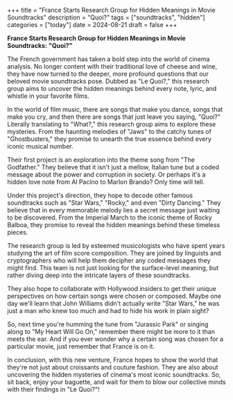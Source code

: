 +++
title = "France Starts Research Group for Hidden Meanings in Movie Soundtracks"
description = "Quoi?"
tags = ["soundtracks", "hidden"]
categories = ["today"]
date = 2024-08-21
draft = false
+++

**France Starts Research Group for Hidden Meanings in Movie Soundtracks: "Quoi?"**

The French government has taken a bold step into the world of cinema analysis. No longer content with their traditional love of cheese and wine, they have now turned to the deeper, more profound questions that our beloved movie soundtracks pose. Dubbed as "Le Quoi?," this research group aims to uncover the hidden meanings behind every note, lyric, and whistle in your favorite films.

In the world of film music, there are songs that make you dance, songs that make you cry, and then there are songs that just leave you saying, "Quoi?" Literally translating to "What?," this research group aims to explore these mysteries. From the haunting melodies of "Jaws" to the catchy tunes of "Ghostbusters," they promise to unearth the true essence behind every iconic musical number.

Their first project is an exploration into the theme song from "The Godfather." They believe that it isn't just a mellow, Italian tune but a coded message about the power and corruption in society. Or perhaps it's a hidden love note from Al Pacino to Marlon Brando? Only time will tell.

Under this project's direction, they hope to decode other famous soundtracks such as "Star Wars," "Rocky," and even "Dirty Dancing." They believe that in every memorable melody lies a secret message just waiting to be discovered. From the Imperial March to the iconic theme of Rocky Balboa, they promise to reveal the hidden meanings behind these timeless pieces.

The research group is led by esteemed musicologists who have spent years studying the art of film score composition. They are joined by linguists and cryptographers who will help them decipher any coded messages they might find. This team is not just looking for the surface-level meaning, but rather diving deep into the intricate layers of these soundtracks.

They also hope to collaborate with Hollywood insiders to get their unique perspectives on how certain songs were chosen or composed. Maybe one day we'll learn that John Williams didn't actually write "Star Wars," he was just a man who knew too much and had to hide his work in plain sight?

So, next time you're humming the tune from "Jurassic Park" or singing along to "My Heart Will Go On," remember there might be more to it than meets the ear. And if you ever wonder why a certain song was chosen for a particular movie, just remember that France is on it.

In conclusion, with this new venture, France hopes to show the world that they're not just about croissants and couture fashion. They are also about uncovering the hidden mysteries of cinema's most iconic soundtracks. So, sit back, enjoy your baguette, and wait for them to blow our collective minds with their findings in "Le Quoi?"!
